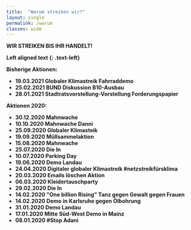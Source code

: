 ```yaml
---
title:  "Warum streiken wir?"
layout: single
permalink: /warum
classes: wide
---
```


<b>WIR STREIKEN BIS IHR HANDELT!<b>

Left aligned text
{: .text-left}

Bisherige Aktionen:
- 19.03.2021 Globaler Klimastreik Fahrraddemo
- 25.02.2021 BUND Diskussion B10-Ausbau
- 28.01.2021 Stadtratsvorstellung-Vorstellung Forderungspapier

Aktionen 2020:
- 30.12.2020 Mahnwache 
- 10.10.2020 Mahnwache Danni
- 25.09.2020 Globaler Klimasteik
- 19.09.2020 Müllsammelaktion 
- 15.08.2020 Mahnwache 
- 25.07.2020 Die In
- 10.07.2020 Parking Day
- 19.06.2020 Demo Landau
- 24.04.2020 Digitaler globaler Klimastreik #netzstreikfürsklima
- 20.03.2020 Emails löschen Aktion
- 06.03.2020 Kleidertauschparty
- 29.02.2020 Die In
- 14.02.2020 "One billion Rising" Tanz gegen Gewalt gegen Frauen
- 14.02.2020 Demo in Karlsruhe gegen Ölbohrung
- 31.01.2020 Demo Landau
- 17.01.2020 Mitte Süd-West Demo in Mainz
- 08.01.2020 #Stop Adani
